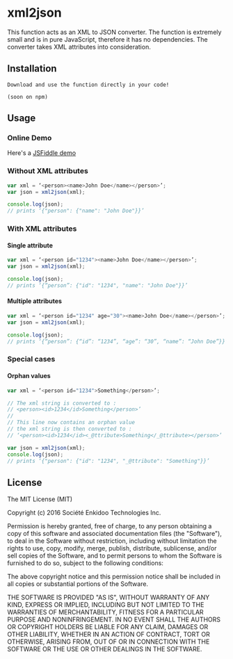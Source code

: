 # xml2json
This function acts as an XML to JSON converter. The function is extremely small and is in pure JavaScript, therefore it has no dependencies. 
The converter takes XML attributes into consideration. 
## Installation
```
Download and use the function directly in your code!

(soon on npm)
```
## Usage
### Online Demo
Here's a [JSFiddle demo](https://jsfiddle.net/enkidootech/ogsousqd/29/)
### Without XML attributes
```javascript
var xml = ‘<person><name>John Doe</name></person>’;
var json = xml2json(xml); 

console.log(json); 
// prints ‘{"person": {"name": "John Doe"}}’
```
### With XML attributes
#### Single attribute
```javascript
var xml = ‘<person id="1234"><name>John Doe</name></person>’;
var json = xml2json(xml);

console.log(json); 
// prints ‘{“person”: {"id": "1234", "name": "John Doe"}}’
```
#### Multiple attributes
```javascript
var xml = ‘<person id="1234" age="30"><name>John Doe</name></person>’;
var json = xml2json(xml); 

console.log(json); 
// prints ‘{“person”: {“id”: “1234”, “age”: “30”, “name”: “John Doe”}}’
```
### Special cases
#### Orphan values
```javascript
var xml = ‘<person id="1234">Something</person>’;

// The xml string is converted to : 
// <person><id>1234</id>Something</person>’
//
// This line now contains an orphan value
// the xml string is then converted to :
// ‘<person><id>1234</id><_@ttribute>Something</_@ttribute></person>’

var json = xml2json(xml);
console.log(json); 
// prints ‘{"person": {"id": "1234", "_@ttribute": "Something"}}’
```
## License
The MIT License (MIT)

Copyright (c) 2016 Société Enkidoo Technologies Inc.

Permission is hereby granted, free of charge, to any person obtaining a copy
of this software and associated documentation files (the "Software"), to deal
in the Software without restriction, including without limitation the rights
to use, copy, modify, merge, publish, distribute, sublicense, and/or sell
copies of the Software, and to permit persons to whom the Software is
furnished to do so, subject to the following conditions:

The above copyright notice and this permission notice shall be included in all
copies or substantial portions of the Software.

THE SOFTWARE IS PROVIDED "AS IS", WITHOUT WARRANTY OF ANY KIND, EXPRESS OR
IMPLIED, INCLUDING BUT NOT LIMITED TO THE WARRANTIES OF MERCHANTABILITY,
FITNESS FOR A PARTICULAR PURPOSE AND NONINFRINGEMENT. IN NO EVENT SHALL THE
AUTHORS OR COPYRIGHT HOLDERS BE LIABLE FOR ANY CLAIM, DAMAGES OR OTHER
LIABILITY, WHETHER IN AN ACTION OF CONTRACT, TORT OR OTHERWISE, ARISING FROM,
OUT OF OR IN CONNECTION WITH THE SOFTWARE OR THE USE OR OTHER DEALINGS IN THE
SOFTWARE.
